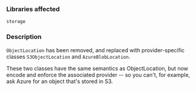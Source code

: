 ### Libraries affected

`storage`

### Description

`ObjectLocation` has been removed, and replaced with provider-specific classes `S3ObjectLocation` and `AzureBlobLocation`.

These two classes have the same semantics as ObjectLocation, but now encode and enforce the associated provider -- so you can't, for example, ask Azure for an object that's stored in S3.
